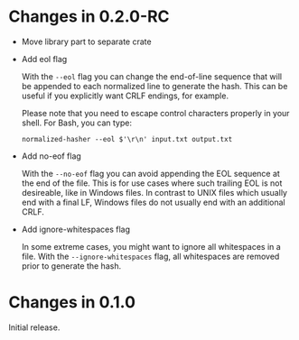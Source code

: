 # Changes in 0.2.0-RC

-   Move library part to separate crate

-   Add eol flag

    With the `--eol` flag you can change the end-of-line sequence that will
    be appended to each normalized line to generate the hash. This can be
    useful if you explicitly want CRLF endings, for example.

    Please note that you need to escape control characters properly in your
    shell. For Bash, you can type:

    ```shell
    normalized-hasher --eol $'\r\n' input.txt output.txt
    ```

-   Add no-eof flag

    With the `--no-eof` flag you can avoid appending the EOL sequence at the
    end of the file. This is for use cases where such trailing EOL is not
    desireable, like in Windows files. In contrast to UNIX files which
    usually end with a final LF, Windows files do not usually end with an
    additional CRLF.

-   Add ignore-whitespaces flag

    In some extreme cases, you might want to ignore all whitespaces in a
    file. With the `--ignore-whitespaces` flag, all whitespaces are removed
    prior to generate the hash.

# Changes in 0.1.0

Initial release.
